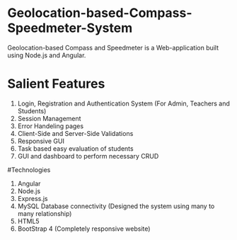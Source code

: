 # Geolocation-based-Compass-Speedmeter-System
Geolocation-based Compass and Speedmeter is a Web-application built using Node.js and Angular.

# Salient Features
1. Login, Registration and Authentication System (For Admin, Teachers and Students)
2. Session Management
3. Error Handeling pages
4. Client-Side and Server-Side Validations
5. Responsive GUI
6. Task based easy evaluation of students
7. GUI and dashboard to perform necessary CRUD

#Technologies
1. Angular
2. Node.js
3. Express.js
4. MySQL Database connectivity (Designed the system using many to many relationship)
5. HTML5
6. BootStrap 4 (Completely responsive website)
